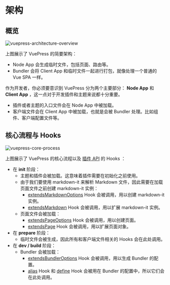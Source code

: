 # 架构

## 概览

![vuepress-architecture-overview](/images/guide/vuepress-architecture-overview.png)

上图展示了 VuePress 的简要架构：

- Node App 会生成临时文件，包括页面、路由等。
- Bundler 会将 Client App 和临时文件一起进行打包，就像处理一个普通的 Vue SPA 一样。

作为开发者，你必须要意识到 VuePress 分为两个主要部分： **Node App** 和 **Client App** ，这一点对于开发插件和主题来说都十分重要。

- 插件或者主题的入口文件会在 Node App 中被加载。
- 客户端文件会在 Client App 中被加载，也就是会被 Bundler 处理。比如组件、客户端配置文件等。

## 核心流程与 Hooks

![vuepress-core-process](/images/guide/vuepress-core-process.png)

上图展示了 VuePress 的核心流程以及 [插件 API](../reference/plugin-api.md) 的 Hooks ：

- 在 **init** 阶段：
  - 主题和插件会被加载。这意味着插件需要在初始化之前使用。
  - 由于我们要使用 markdown-it 来解析 Markdown 文件，因此需要在加载页面文件之前创建 markdown-it 实例：
    - [extendsMarkdownOptions](../reference/plugin-api.md#extendsmarkdownoptions) Hook 会被调用，用以创建 markdown-it 实例。
    - [extendsMarkdown](../reference/plugin-api.md#extendsmarkdown) Hook 会被调用，用以扩展 markdown-it 实例。
  - 页面文件会被加载：
    - [extendsPageOptions](../reference/plugin-api.md#extendspageoptions) Hook 会被调用，用以创建页面。
    - [extendsPage](../reference/plugin-api.md#extendspage) Hook 会被调用，用以扩展页面对象。
- 在 **prepare** 阶段：
  - 临时文件会被生成，因此所有和客户端文件相关的 Hooks 会在此处调用。
- 在 **dev / build** 阶段：
  - Bundler 会被加载：
    - [extendsBundlerOptions](../reference/plugin-api.md#extendsbundleroptions) Hook 会被调用，用以生成 Bundler 的配置。
    - [alias](../reference/plugin-api.md#alias) Hook 和 [define](../reference/plugin-api.md#define) Hook 会被用在 Bundler 的配置中，所以它们会在此处调用。
